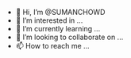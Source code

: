 - 👋 Hi, I’m @SUMANCHOWD
- 👀 I’m interested in ...
- 🌱 I’m currently learning ...
- 💞️ I’m looking to collaborate on ...
- 📫 How to reach me ...

<!---
SUMANCHOWD/SUMANCHOWD is a ✨ special ✨ repository because its `README.md` (this file) appears on your GitHub profile.
You can click the Preview link to take a look at your changes.
--->
